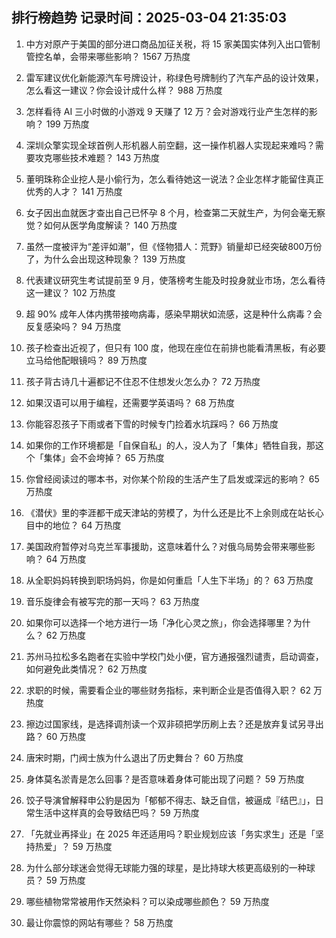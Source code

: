 
## 排行榜趋势 记录时间：2025-03-04 21:35:03
  
  1. 中方对原产于美国的部分进口商品加征关税，将 15 家美国实体列入出口管制管控名单，会带来哪些影响？ 1567 万热度
    
  2. 雷军建议优化新能源汽车号牌设计，称绿色号牌制约了汽车产品的设计效果，怎么看这一建议？你会设计成什么样？ 988 万热度
    
  3. 怎样看待 AI 三小时做的小游戏 9 天赚了 12 万？会对游戏行业产生怎样的影响？ 199 万热度
    
  4. 深圳众擎实现全球首例人形机器人前空翻，这一操作机器人实现起来难吗？需要攻克哪些技术难题？ 143 万热度
    
  5. 董明珠称企业挖人是小偷行为，怎么看待她这一说法？企业怎样才能留住真正优秀的人才？ 141 万热度
    
  6. 女子因出血就医才查出自己已怀孕 8 个月，检查第二天就生产，为何会毫无察觉？如何从医学角度解读？ 140 万热度
    
  7. 虽然一度被评为“差评如潮”，但《怪物猎人：荒野》销量却已经突破800万份了，为什么会出现这种现象？ 139 万热度
    
  8. 代表建议研究生考试提前至 9 月，使落榜考生能及时投身就业市场，怎么看待这一建议？ 102 万热度
    
  9. 超 90% 成年人体内携带接吻病毒，感染早期状如流感，这是种什么病毒？会反复感染吗？ 94 万热度
    
  10. 孩子检查出近视了，但只有 100 度，他现在座位在前排也能看清黑板，有必要立马给他配眼镜吗？ 89 万热度
    
  11. 孩子背古诗几十遍都记不住忍不住想发火怎么办？ 72 万热度
    
  12. 如果汉语可以用于编程，还需要学英语吗？ 68 万热度
    
  13. 你能容忍孩子下雨或者下雪的时候专门捡着水坑踩吗？ 66 万热度
    
  14. 如果你的工作环境都是「自保自私」的人，没人为了「集体」牺牲自我，那这个「集体」会不会垮掉？ 65 万热度
    
  15. 你曾经阅读过的哪本书，对你某个阶段的生活产生了启发或深远的影响？ 65 万热度
    
  16. 《潜伏》里的李涯都干成天津站的劳模了，为什么还是比不上余则成在站长心目中的地位？ 64 万热度
    
  17. 美国政府暂停对乌克兰军事援助，这意味着什么？对俄乌局势会带来哪些影响？ 64 万热度
    
  18. 从全职妈妈转换到职场妈妈，你是如何重启「人生下半场」的？ 63 万热度
    
  19. 音乐旋律会有被写完的那一天吗？ 63 万热度
    
  20. 如果你可以选择一个地方进行一场「净化心灵之旅」，你会选择哪里？为什么？ 62 万热度
    
  21. 苏州马拉松多名跑者在实验中学校门处小便，官方通报强烈谴责，启动调查，如何避免此类情况？ 62 万热度
    
  22. 求职的时候，需要看企业的哪些财务指标，来判断企业是否值得入职？ 62 万热度
    
  23. 擦边过国家线，是选择调剂读一个双非硕把学历刷上去？还是放弃复试另寻出路？ 60 万热度
    
  24. 唐宋时期，门阀士族为什么退出了历史舞台？ 60 万热度
    
  25. 身体莫名淤青是怎么回事？是否意味着身体可能出现了问题？ 59 万热度
    
  26. 饺子导演曾解释申公豹是因为「郁郁不得志、缺乏自信，被逼成『结巴』」，日常生活中这样真的会导致结巴吗？ 59 万热度
    
  27. 「先就业再择业」在 2025 年还适用吗？职业规划应该「务实求生」还是「坚持热爱」？ 59 万热度
    
  28. 为什么部分球迷会觉得无球能力强的球星，是比持球大核更高级别的一种球员？ 59 万热度
    
  29. 哪些植物常常被用作天然染料？可以染成哪些颜色？ 59 万热度
    
  30. 最让你震惊的网站有哪些？ 58 万热度
    